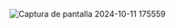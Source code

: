 ![Captura de pantalla 2024-10-11 175559](https://github.com/user-attachments/assets/f874fcfd-09f0-4cd6-af21-717642325c6f)
